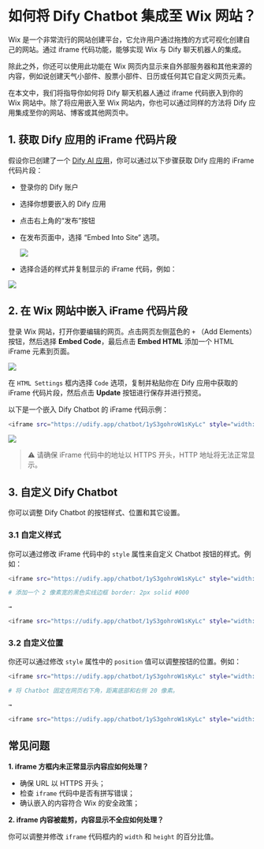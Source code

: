# 如何将 Dify Chatbot 集成至 Wix 网站？

Wix 是一个非常流行的网站创建平台，它允许用户通过拖拽的方式可视化创建自己的网站。通过 iframe 代码功能，能够实现 Wix 与 Dify 聊天机器人的集成。

除此之外，你还可以使用此功能在 Wix 网页内显示来自外部服务器和其他来源的内容，例如说创建天气小部件、股票小部件、日历或任何其它自定义网页元素。

在本文中，我们将指导你如何将 Dify 聊天机器人通过 iframe 代码嵌入到你的 Wix 网站中。除了将应用嵌入至 Wix 网站内，你也可以通过同样的方法将 Dify 应用集成至你的网站、博客或其他网页中。

## 1. 获取 Dify 应用的 iFrame 代码片段

假设你已创建了一个 [Dify AI 应用](https://docs.dify.ai/v/zh-hans/guides/application-orchestrate/creating-an-application)，你可以通过以下步骤获取 Dify 应用的 iFrame 代码片段：

* 登录你的 Dify 账户
* 选择你想要嵌入的 Dify 应用
* 点击右上角的“发布”按钮
*   在发布页面中，选择 “Embed Into Site” 选项。

    ![](https://assets-docs.dify.ai/dify-enterprise-mintlify/zh_CN/learn-more/use-cases/238daf21d6632d7d20cc9a6b882194f9.png)
* 选择合适的样式并复制显示的 iFrame 代码，例如：

![](https://assets-docs.dify.ai/dify-enterprise-mintlify/zh_CN/learn-more/use-cases/ebab9e1f734d80e793db3675a46099fb.png)

## 2. 在 Wix 网站中嵌入 iFrame 代码片段

登录 Wix 网站，打开你要编辑的网页。点击网页左侧蓝色的 `+` （Add Elements）按钮，然后选择 **Embed Code**，最后点击 **Embed HTML** 添加一个 HTML iFrame 元素到页面。

![](https://assets-docs.dify.ai/dify-enterprise-mintlify/zh_CN/learn-more/use-cases/43b79d103da8beb69619e8f122609b89.png)

在 `HTML Settings` 框内选择 `Code` 选项，复制并粘贴你在 Dify 应用中获取的 iFrame 代码片段，然后点击 **Update** 按钮进行保存并进行预览。

以下是一个嵌入 Dify Chatbot 的 iFrame 代码示例：

```bash
<iframe src="https://udify.app/chatbot/1yS3gohroW1sKyLc" style="width: 100%; height: 100%; min-height: 700px" frameborder="0" allow="microphone"></iframe>
```

![](https://assets-docs.dify.ai/dify-enterprise-mintlify/zh_CN/learn-more/use-cases/fb257be087645aaa5eb2ae01a4a15d8d.png)

> ⚠️ 请确保 iFrame 代码中的地址以 HTTPS 开头，HTTP 地址将无法正常显示。

## 3. 自定义 Dify Chatbot

你可以调整 Dify Chatbot 的按钮样式、位置和其它设置。

### 3.1 自定义样式

你可以通过修改 iFrame 代码中的 `style` 属性来自定义 Chatbot 按钮的样式。例如：

```bash
<iframe src="https://udify.app/chatbot/1yS3gohroW1sKyLc" style="width: 100%; height: 100%; min-height: 700px" frameborder="0" allow="microphone"></iframe>

# 添加一个 2 像素宽的黑色实线边框 border: 2px solid #000

→

<iframe src="https://udify.app/chatbot/1yS3gohroW1sKyLc" style="width: 80%; height: 80%; min-height: 500px; border: 2px solid #000;" frameborder="0" allow="microphone"></iframe>
```

### 3.2 自定义位置

你还可以通过修改 `style` 属性中的 `position` 值可以调整按钮的位置。例如：

```bash
<iframe src="https://udify.app/chatbot/1yS3gohroW1sKyLc" style="width: 100%; height: 100%; min-height: 700px" frameborder="0" allow="microphone"></iframe>

# 将 Chatbot 固定在网页右下角，距离底部和右侧 20 像素。

→

<iframe src="https://udify.app/chatbot/1yS3gohroW1sKyLc" style="width: 100%; height: 100%; min-height: 700px; position: fixed; bottom: 20px; right: 20px;" frameborder="0" allow="microphone"></iframe>
```

## 常见问题

**1. iframe 方框内未正常显示内容应如何处理？**

* 确保 URL 以 HTTPS 开头；
* 检查 `iframe` 代码中是否有拼写错误；
* 确认嵌入的内容符合 Wix 的安全政策；

**2. iframe 内容被裁剪，内容显示不全应如何处理？**

你可以调整并修改 `iframe` 代码框内的 `width` 和 `height` 的百分比值。

